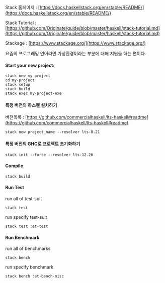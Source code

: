 Stack 홈페이지 : [https://docs.haskellstack.org/en/stable/README/](https://docs.haskellstack.org/en/stable/README/)

Stack Tutorial : [https://github.com/Originate/guide/blob/master/haskell/stack-tutorial.md](https://github.com/Originate/guide/blob/master/haskell/stack-tutorial.md)

Stackage : [https://www.stackage.org/](https://www.stackage.org/)

요즘의 프로그래밍  언어라면 가상환경이라는 부분에 대해 지원을 하는 편이다.

#### Start your new project:

```
stack new my-project
cd my-project
stack setup
stack build
stack exec my-project-exe
```

#### 특정 버전의 하스켈 설치하기
버전목록 : [https://github.com/commercialhaskell/lts-haskell#readme](https://github.com/commercialhaskell/lts-haskell#readme)
```
stack new project_name --resolver lts-8.21
```

#### 특정 버전의 GHC로 프로젝트 초기화하기
```
stack init --force --resolver lts-12.26
```

#### Compile
```
stack build
```

#### Run Test

run all of test-suit

```
stack test
```

run specify test-suit

```
stack test :et-test
```

#### Run Benchmark

run all of benchmarks

```
stack bench
```

run specify benchmark

```
stack bench :et-bench-misc
```

